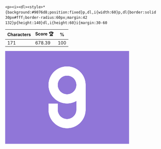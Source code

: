 `<p><i><dl><style>*{background:#9076d8;position:fixed}p,dl,i{width:60}p,dl{border:solid 30px#fff;border-radius:60px;margin:42 132}p{height:140}dl,i{height:60}i{margin:30-60`

| Characters | Score 🏆 | %   |
| ---------- | -------- | --- |
| 171        | 678.39   | 100 |

![](/2025/Jun2025/01/20250601.png)
